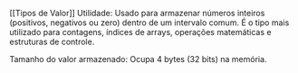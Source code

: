 [[Tipos de Valor]]
Utilidade:
Usado para armazenar números inteiros (positivos, negativos ou zero) dentro de um intervalo comum. É o tipo mais utilizado para contagens, índices de arrays, operações matemáticas e estruturas de controle.

Tamanho do valor armazenado:
Ocupa 4 bytes (32 bits) na memória.
